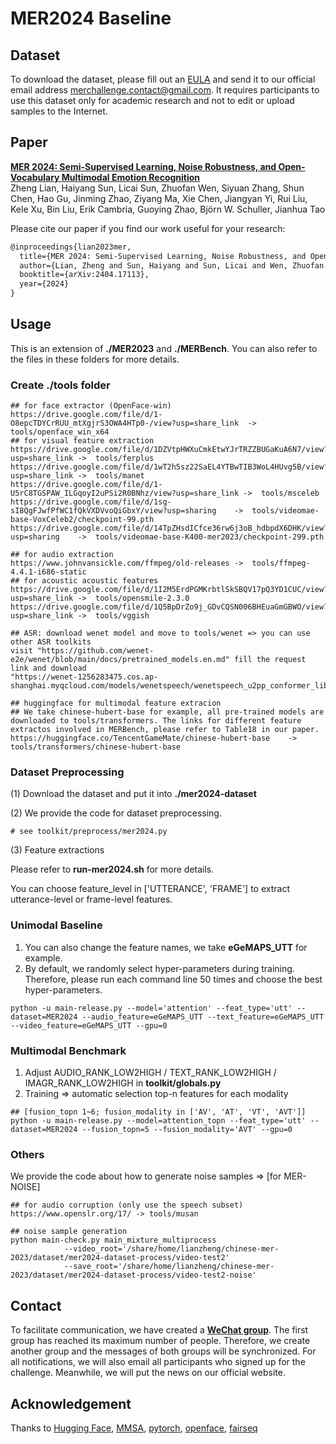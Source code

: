 # MER2024 Baseline

## Dataset
To download the dataset, please fill out an [EULA](https://drive.google.com/file/d/1cXNfKHyJzVXg_7kWSf_nVKtsxIZVa517/view?usp=sharing) and send it to our official email address merchallenge.contact@gmail.com. It requires participants to use this dataset only for academic research and not to edit or upload samples to the Internet.


## Paper

[**MER 2024: Semi-Supervised Learning, Noise Robustness, and Open-Vocabulary Multimodal Emotion Recognition**](https://arxiv.org/abs/2404.17113)<br>
Zheng Lian, Haiyang Sun, Licai Sun, Zhuofan Wen, Siyuan Zhang, Shun Chen, Hao Gu, Jinming Zhao, Ziyang Ma, Xie Chen, Jiangyan Yi, Rui Liu, Kele Xu, Bin Liu, Erik Cambria, Guoying Zhao, Björn W. Schuller, Jianhua Tao<br>

Please cite our paper if you find our work useful for your research:

```tex
@inproceedings{lian2023mer,
  title={MER 2024: Semi-Supervised Learning, Noise Robustness, and Open-Vocabulary Multimodal Emotion Recognition},
  author={Lian, Zheng and Sun, Haiyang and Sun, Licai and Wen, Zhuofan and Zhang, Siyuan and Chen, Shun and Gu, Hao and Zhao, Jinming and others},
  booktitle={arXiv:2404.17113},
  year={2024}
}
```



## Usage
This is an extension of **./MER2023** and **./MERBench**. You can also refer to the files in these folders for more details.



### Create ./tools folder

```shell
## for face extractor (OpenFace-win)
https://drive.google.com/file/d/1-O8epcTDYCrRUU_mtXgjrS3OWA4HTp0-/view?usp=share_link  -> tools/openface_win_x64
## for visual feature extraction
https://drive.google.com/file/d/1DZVtpHWXuCmkEtwYJrTRZZBUGaKuA6N7/view?usp=share_link ->  tools/ferplus
https://drive.google.com/file/d/1wT2h5sz22SaEL4YTBwTIB3WoL4HUvg5B/view?usp=share_link ->  tools/manet
https://drive.google.com/file/d/1-U5rC8TGSPAW_ILGqoyI2uPSi2R0BNhz/view?usp=share_link ->  tools/msceleb
https://drive.google.com/file/d/1sg-sI8QgFJwfPfWC1fQkVXDVvoQiGbxY/view?usp=sharing    ->  tools/videomae-base-VoxCeleb2/checkpoint-99.pth
https://drive.google.com/file/d/14TpZHsdICfce36rw6j3oB_hdbpdX6DHK/view?usp=sharing    ->  tools/videomae-base-K400-mer2023/checkpoint-299.pth

## for audio extraction
https://www.johnvansickle.com/ffmpeg/old-releases ->  tools/ffmpeg-4.4.1-i686-static
## for acoustic acoustic features
https://drive.google.com/file/d/1I2M5ErdPGMKrbtlSkSBQV17pQ3YD1CUC/view?usp=share_link ->  tools/opensmile-2.3.0
https://drive.google.com/file/d/1Q5BpDrZo9j_GDvCQSN006BHEuaGmGBWO/view?usp=share_link ->  tools/vggish

## ASR: download wenet model and move to tools/wenet => you can use other ASR toolkits
visit "https://github.com/wenet-e2e/wenet/blob/main/docs/pretrained_models.en.md" fill the request link and download
"https://wenet-1256283475.cos.ap-shanghai.myqcloud.com/models/wenetspeech/wenetspeech_u2pp_conformer_libtorch.tar.gz"

## huggingface for multimodal feature extracion
## We take chinese-hubert-base for example, all pre-trained models are downloaded to tools/transformers. The links for different feature extractos involved in MERBench, please refer to Table18 in our paper.
https://huggingface.co/TencentGameMate/chinese-hubert-base    -> tools/transformers/chinese-hubert-base
```



### Dataset Preprocessing

(1) Download the dataset and put it into **./mer2024-dataset**

(2) We provide the code for dataset preprocessing.

```shell
# see toolkit/preprocess/mer2024.py
```

(3) Feature extractions

Please refer to **run-mer2024.sh** for more details.

You can choose feature_level in ['UTTERANCE', 'FRAME'] to extract utterance-level or frame-level features.



### Unimodal Baseline

1. You can also change the feature names, we take **eGeMAPS_UTT** for example.
2. By default, we randomly select hyper-parameters during training. Therefore, please run each command line 50 times and choose the best hyper-parameters.

~~~~shell
python -u main-release.py --model='attention' --feat_type='utt' --dataset=MER2024 --audio_feature=eGeMAPS_UTT --text_feature=eGeMAPS_UTT --video_feature=eGeMAPS_UTT --gpu=0
~~~~



### Multimodal Benchmark

1. Adjust AUDIO_RANK_LOW2HIGH  / TEXT_RANK_LOW2HIGH / IMAGR_RANK_LOW2HIGH  in **toolkit/globals.py**
2. Training => automatic selection top-n features for each modality

```shell
## [fusion_topn 1~6; fusion_modality in ['AV', 'AT', 'VT', 'AVT']]
python -u main-release.py --model=attention_topn --feat_type='utt' --dataset=MER2024 --fusion_topn=5 --fusion_modality='AVT' --gpu=0
```



### Others

We provide the code about how to generate noise samples => [for MER-NOISE]

```shell
## for audio corruption (only use the speech subset)
https://www.openslr.org/17/ -> tools/musan

## noise sample generation
python main-check.py main_mixture_multiprocess 
            --video_root='/share/home/lianzheng/chinese-mer-2023/dataset/mer2024-dataset-process/video-test2' 
            --save_root='/share/home/lianzheng/chinese-mer-2023/dataset/mer2024-dataset-process/video-test2-noise' 
```

## Contact

To facilitate communication, we have created a [**WeChat group**](../images/wechat.jpg). The first group has reached its maximum number of people. Therefore, we create another group and the messages of both groups will be synchronized. For all notifications, we will also email all participants who signed up for the challenge. Meanwhile, we will put the news on our official website.

## Acknowledgement

Thanks to [Hugging Face](https://huggingface.co/docs/transformers/index), [MMSA](https://github.com/thuiar/MMSA), [pytorch](https://github.com/pytorch/pytorch), [openface](https://github.com/TadasBaltrusaitis/OpenFace), [fairseq](https://github.com/facebookresearch/fairseq)
